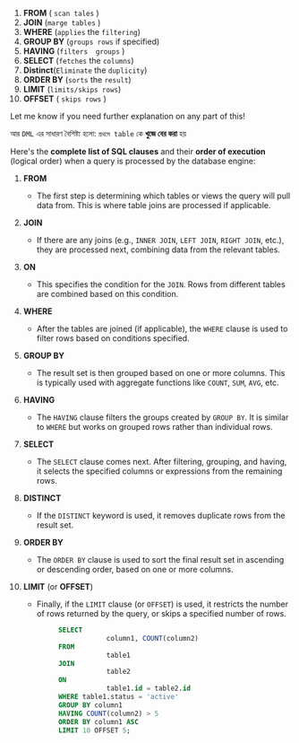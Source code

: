 
1. **FROM** (  `scan tales`  )
2. **JOIN** (`marge tables` )
3. **WHERE** (`applies` the `filtering`)
4. **GROUP BY** (`groups rows` if specified)
5. **HAVING** (`filters  groups`  )
6. **SELECT** (`fetches` the `columns`)
7. **Distinct**(`Eliminate` the `duplicity`)
8. **ORDER BY** (`sorts` the `result`)
9. **LIMIT** (`limits/skips rows`)
10. **OFFSET** (  `skips rows`  )

Let me know if you need further explanation on any part of this!

আর `DML` এর সাধারণ বৈশিষ্ট্য হলো: `প্রথমে table` কে **খুজে বের করা** হয়

Here's the **complete list of SQL clauses** and their **order of execution** (logical order) when a query is processed by the database engine:

1. **FROM**
    - The first step is determining which tables or views the query will pull data from. This is where table joins are processed if applicable.
    
1. **JOIN**
    
    - If there are any joins (e.g., `INNER JOIN`, `LEFT JOIN`, `RIGHT JOIN`, etc.), they are processed next, combining data from the relevant tables.
    
1. **ON**
    
    - This specifies the condition for the `JOIN`. Rows from different tables are combined based on this condition.
    
1. **WHERE**
    
    - After the tables are joined (if applicable), the `WHERE` clause is used to filter rows based on conditions specified.
    
5. **GROUP BY**
    
    - The result set is then grouped based on one or more columns. This is typically used with aggregate functions like `COUNT`, `SUM`, `AVG`, etc.
6. **HAVING**
    
    - The `HAVING` clause filters the groups created by `GROUP BY`. It is similar to `WHERE` but works on grouped rows rather than individual rows.
7. **SELECT**
    
    - The `SELECT` clause comes next. After filtering, grouping, and having, it selects the specified columns or expressions from the remaining rows.
8. **DISTINCT**
    
    - If the `DISTINCT` keyword is used, it removes duplicate rows from the result set.
9. **ORDER BY**
    
    - The `ORDER BY` clause is used to sort the final result set in ascending or descending order, based on one or more columns.
10. **LIMIT** (or **OFFSET**)
    
    - Finally, if the `LIMIT` clause (or `OFFSET`) is used, it restricts the number of rows returned by the query, or skips a specified number of rows.





```SQL
			SELECT  
						column1, COUNT(column2)
			FROM 
						table1
			JOIN 
						table2 
			ON 
						table1.id = table2.id
			WHERE table1.status = 'active'
			GROUP BY column1
			HAVING COUNT(column2) > 5
			ORDER BY column1 ASC
			LIMIT 10 OFFSET 5;
```


